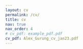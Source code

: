 ```yaml
---
layout: cv
permalink: /cv/
title: cv
nav: true
nav_order: 4
# cv_pdf: example_pdf.pdf
cv_pdf: Alex_Gurung_cv_jan23.pdf
---
```

